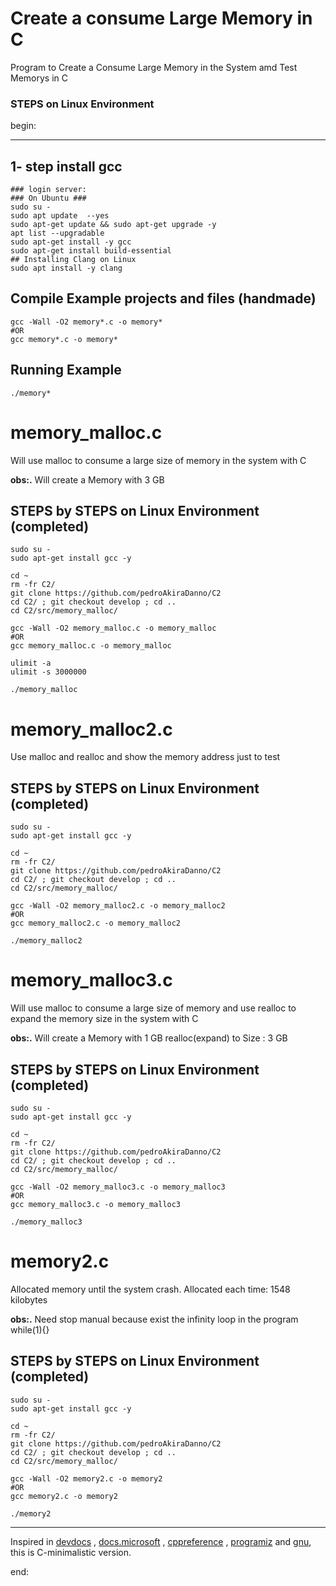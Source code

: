 # Create a consume Large Memory in C

Program to Create a Consume Large Memory in the System amd Test Memorys in C

### STEPS on Linux Environment

begin:

---

## 1- step install gcc

    ### login server:
    ### On Ubuntu ###
    sudo su -
    sudo apt update  --yes
    sudo apt-get update && sudo apt-get upgrade -y
    apt list --upgradable
    sudo apt-get install -y gcc
    sudo apt-get install build-essential
    ## Installing Clang on Linux
    sudo apt install -y clang

## Compile Example projects and files (handmade)

    gcc -Wall -O2 memory*.c -o memory*
    #OR
    gcc memory*.c -o memory*

## Running Example

    ./memory*

# memory_malloc.c

Will use malloc to consume a large size of memory in the system with C

**obs:.**
Will create a Memory with 3 GB

## STEPS by STEPS on Linux Environment (completed)

    sudo su -
    sudo apt-get install gcc -y

    cd ~
    rm -fr C2/
    git clone https://github.com/pedroAkiraDanno/C2
    cd C2/ ; git checkout develop ; cd ..
    cd C2/src/memory_malloc/

    gcc -Wall -O2 memory_malloc.c -o memory_malloc
    #OR
    gcc memory_malloc.c -o memory_malloc

    ulimit -a
    ulimit -s 3000000

    ./memory_malloc

# memory_malloc2.c

Use malloc and realloc and show the memory address just to test

## STEPS by STEPS on Linux Environment (completed)

    sudo su -
    sudo apt-get install gcc -y

    cd ~
    rm -fr C2/
    git clone https://github.com/pedroAkiraDanno/C2
    cd C2/ ; git checkout develop ; cd ..
    cd C2/src/memory_malloc/

    gcc -Wall -O2 memory_malloc2.c -o memory_malloc2
    #OR
    gcc memory_malloc2.c -o memory_malloc2

    ./memory_malloc2

# memory_malloc3.c

Will use malloc to consume a large size of memory and use realloc to expand the memory size in the system with C

**obs:.**
Will create a Memory with 1 GB realloc(expand) to Size : 3 GB

## STEPS by STEPS on Linux Environment (completed)

    sudo su -
    sudo apt-get install gcc -y

    cd ~
    rm -fr C2/
    git clone https://github.com/pedroAkiraDanno/C2
    cd C2/ ; git checkout develop ; cd ..
    cd C2/src/memory_malloc/

    gcc -Wall -O2 memory_malloc3.c -o memory_malloc3
    #OR
    gcc memory_malloc3.c -o memory_malloc3

    ./memory_malloc3

# memory2.c

Allocated memory until the system crash. Allocated each time: 1548 kilobytes

**obs:.**
Need stop manual because exist the infinity loop in the program while(1){}

## STEPS by STEPS on Linux Environment (completed)

    sudo su -
    sudo apt-get install gcc -y

    cd ~
    rm -fr C2/
    git clone https://github.com/pedroAkiraDanno/C2
    cd C2/ ; git checkout develop ; cd ..
    cd C2/src/memory_malloc/

    gcc -Wall -O2 memory2.c -o memory2
    #OR
    gcc memory2.c -o memory2

    ./memory2

---

Inspired in [devdocs](https://devdocs.io/c/) , [docs.microsoft](https://docs.microsoft.com/en-us/cpp/c-language/?view=msvc-170) , [cppreference](https://en.cppreference.com/w/c/language) , [programiz](https://www.programiz.com/c-programming) and [gnu](https://www.gnu.org/software/gnu-c-manual/gnu-c-manual.html), this is C-minimalistic version.

end:
